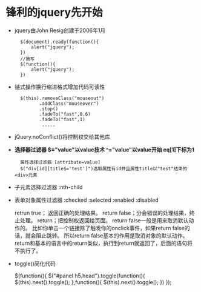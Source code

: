 # 锋利的jquery先开始 #

- jquery由John Resig创建于2006年1月

		$(document).ready(function(){
	        alert("jquery");
	    })
		//简写
		$(function(){
        	alert("jquery");
    	})

- 链式操作换行缩进格式增加代码可读性

		$(this).removeClass("mouseout")
			   .addClass("mouseover")
			   .stop()
			   .fadeTo("fast",0.6)
			   .fadeTo("fast",1)
			    ..... 

- jQuery.noConflict()将控制权交给其他库


- **选择器过滤器 $="value"以value技术 ^="value"以value开始  eq[1]下标为1**

		属性选择过滤器 [attribute=value]
		$("div[id][title$='test']")选取属性有id并且属性title以"test"结束的<div>元素


- 子元素选择过滤器 :nth-child
- 表单对象属性过滤器 :checked :selected :enabled :disabled

	retrun true； 返回正确的处理结果。
	return false；分会错误的处理结果，终止处理。
	return；把控制权返回给页面。
	return false一般是用来取消默认动作的。
	比如你单击一个链接除了触发你的onclick事件，如果return false的话，就会阻止跳转。
	所以return false基本的作用是取消对象的默认动作。
	return和基本的语言中的return类似，执行到return就返回了，后面的语句将不执行了。
	
- toggle()简化代码

	$(function(){
		 $("#panel h5.head").toggle(function(){
		   $(this).next().toggle();
		 },function(){
		   $(this).next().toggle();
		 })
	 }); 
